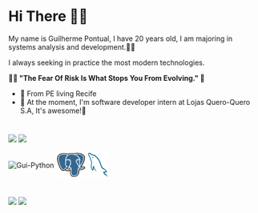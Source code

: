 # Hi There 👋🏼
 My name is Guilherme Pontual, I have 20 years old, I am majoring in systems analysis and development.🧑‍🎓

I always seeking in practice the most modern technologies.

**🏃🏻 "The Fear Of Risk Is What Stops You From Evolving." 🦅**

-   📍  From PE living Recife 
-   👾 At the moment, I'm software developer intern at Lojas Quero-Quero S.A, It's awesome!💚  


#

<div>
  <img height="180em" src="https://github-readme-stats.vercel.app/api?username=guilhermepontual&show_icons=true&theme=react&include_all_commits=true&count_private=true"/>
  <img height="180em" src="https://github-readme-stats.vercel.app/api/top-langs/?username=guilhermepontual&layout=compact&langs_count=7&theme=react"/>
</div>

<div style="display: inline_block"><br>
  <img align="center" alt="Gui-Python" height="50" width="60" src="https://cdn.jsdelivr.net/gh/devicons/devicon/icons/python/python-original.svg">
  <img align="center" alt="Gui-PostgreSQL" height="50" width="60"    src="https://raw.githubusercontent.com/devicons/devicon/00f02ef57fb7601fd1ddcc2fe6fe670fef3ae3e4/icons/postgresql/postgresql-original.svg">
  <img align="center" alt="Gui-MySQL" height="50" width="40" src="https://raw.githubusercontent.com/devicons/devicon/00f02ef57fb7601fd1ddcc2fe6fe670fef3ae3e4/icons/mysql/mysql-plain.svg">
</div>



#


 [ ![](https://camo.githubusercontent.com/a80d00f23720d0bc9f55481cfcd77ab79e141606829cf16ec43f8cacc7741e46/68747470733a2f2f696d672e736869656c64732e696f2f62616467652f4c696e6b6564496e2d3030373742353f7374796c653d666f722d7468652d6261646765266c6f676f3d6c696e6b6564696e266c6f676f436f6c6f723d7768697465)](https://www.linkedin.com/in/guilherme-pontual-063b3812b/) [![](https://camo.githubusercontent.com/d79c5549652f9c7690992eb49571d216a70a480681561cbd93bfbfc77c491e54/68747470733a2f2f696d672e736869656c64732e696f2f62616467652f596f75547562652d4646303030303f7374796c653d666f722d7468652d6261646765266c6f676f3d796f7574756265266c6f676f436f6c6f723d7768697465)](https://www.youtube.com/channel/UCq5IaC4Qkw7vk772Roqp7vg)


